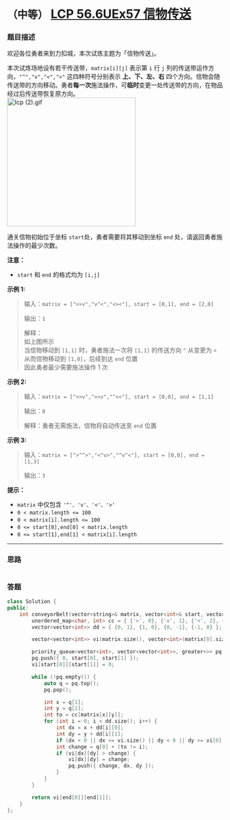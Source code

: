 # `（中等）` [LCP 56.6UEx57 信物传送](https://leetcode-cn.com/problems/6UEx57/)

### 题目描述
<p>欢迎各位勇者来到力扣城，本次试炼主题为「信物传送」。</p>
<p>本次试炼场地设有若干传送带，<code>matrix[i][j]</code> 表示第 <code>i</code> 行 <code>j</code> 列的传送带运作方向，<code>"^","v","&lt;","&gt;"</code> 这四种符号分别表示 <strong>上、下、左、右</strong> 四个方向。信物会随传送带的方向移动。勇者<strong>每一次</strong>施法操作，可<strong>临时</strong>变更一处传送带的方向，在物品经过后传送带恢复原方向。<br>
<img src="https://pic.leetcode-cn.com/1649835246-vfupSL-lcp%20(2).gif" alt="lcp (2).gif" onerror="this.src='data:image/svg+xml,%3Csvg height=\'150\' viewBox=\'0 0 150 150\' width=\'150\' xmlns=\'http://www.w3.org/2000/svg\'%3E%3Cpath d=\'m2465 2286.42347-18.95363-18.92555-50.0112 43.79935-24.62708-24.5906-33.41155 24.5906-22.99654-17.22567v-73.0716c0-2.20914 1.79086-4 4-4h142c2.20914 0 4 1.79086 4 4zm-122-25.59081c5.52285 0 10-4.47052 10-9.98518 0-5.51467-4.47715-9.98519-10-9.98519s-10 4.47052-10 9.98519c0 5.51466 4.47715 9.98518 10 9.98518zm122 40.89296v61.27438c0 2.20914-1.79086 4-4 4h-142c-2.20914 0-4-1.79086-4-4v-53.62625l22.99654 17.22567 33.41155-24.5906 24.62708 24.5906 50.0112-43.79935z\' fill=\'%23eee\' fill-rule=\'evenodd\' transform=\'translate(-2315 -2217)\'/%3E%3C/svg%3E'; " width="300px"></p>
<p>通关信物初始位于坐标 <code>start</code>处，勇者需要将其移动到坐标 <code>end</code> 处，请返回勇者施法操作的最少次数。</p>
<p><strong>注意：</strong></p>
<ul>
<li><code>start</code> 和 <code>end</code> 的格式均为 <code>[i,j]</code></li>
</ul>
<p><strong>示例 1:</strong></p>
<blockquote>
<p>输入：<code>matrix = ["&gt;&gt;v","v^&lt;","&lt;&gt;&lt;"], start = [0,1], end = [2,0]</code></p>
<p>输出：<code>1</code></p>
<p>解释：<br>
如上图所示<br>
当信物移动到 <code>[1,1]</code> 时，勇者施法一次将 <code>[1,1]</code> 的传送方向 <code>^</code> 从变更为 <code>&lt;</code><br>
从而信物移动到 <code>[1,0]</code>，后续到达 <code>end</code> 位置<br>
因此勇者最少需要施法操作 1 次</p>
</blockquote>
<p><strong>示例 2:</strong></p>
<blockquote>
<p>输入：<code>matrix = ["&gt;&gt;v","&gt;&gt;v","^&lt;&lt;"], start = [0,0], end = [1,1]</code></p>
<p>输出：<code>0</code></p>
<p>解释：勇者无需施法，信物将自动传送至 <code>end</code> 位置</p>
</blockquote>
<p><strong>示例 3:</strong></p>
<blockquote>
<p>输入：<code>matrix = ["&gt;^^&gt;","&lt;^v&gt;","^v^&lt;"], start = [0,0], end = [1,3]</code></p>
<p>输出：<code>3</code></p>
</blockquote>
<p><strong>提示：</strong></p>
<ul>
<li><code>matrix</code> 中仅包含 <code>'^'、'v'、'&lt;'、'&gt;'</code></li>
<li><code>0 &lt; matrix.length &lt;= 100</code></li>
<li><code>0 &lt; matrix[i].length &lt;= 100</code></li>
<li><code>0 &lt;= start[0],end[0] &lt; matrix.length</code></li>
<li><code>0 &lt;= start[1],end[1] &lt; matrix[i].length</code></li>
</ul>


---
### 思路
```
```



### 答题
``` C++
class Solution {
public:
    int conveyorBelt(vector<string>& matrix, vector<int>& start, vector<int>& end) {
        unordered_map<char, int> cc = { {'>', 0}, {'v', 1}, {'<', 2}, {'^', 3} };
        vector<vector<int>> dd = { {0, 1}, {1, 0}, {0, -1}, {-1, 0} };

        vector<vector<int>> vi(matrix.size(), vector<int>(matrix[0].size(), INT_MAX));

        priority_queue<vector<int>, vector<vector<int>>, greater<>> pq;
        pq.push({ 0, start[0], start[1] });
        vi[start[0]][start[1]] = 0;

        while (!pq.empty()) {
            auto q = pq.top();
            pq.pop();

            int x = q[1];
            int y = q[2];
            int to = cc[matrix[x][y]];
            for (int i = 0; i < dd.size(); i++) {
                int dx = x + dd[i][0];
                int dy = y + dd[i][1];
                if (dx < 0 || dx >= vi.size() || dy < 0 || dy >= vi[0].size()) continue;
                int change = q[0] + (to != i);
                if (vi[dx][dy] > change) {
                    vi[dx][dy] = change;
                    pq.push({ change, dx, dy });
                }
            }
        }

        return vi[end[0]][end[1]];
    }
};
```




